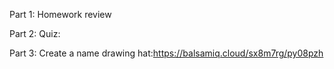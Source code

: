 Part 1: 
Homework review

Part 2: 
Quiz:

Part 3:
Create a name drawing hat:https://balsamiq.cloud/sx8m7rg/py08pzh

